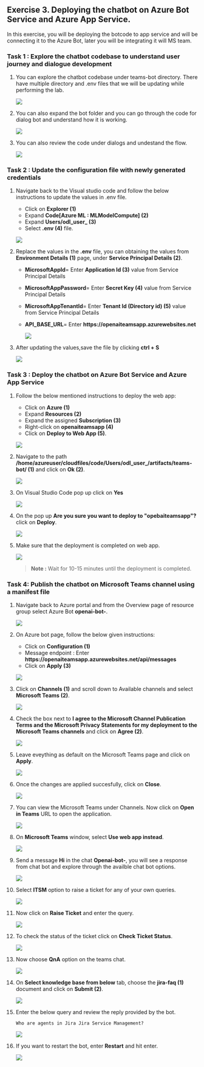 ## Exercise 3. Deploying the chatbot on Azure Bot Service and Azure App Service.

   In this exercise, you will be deploying the botcode to app service and will be connecting it to the Azure Bot, later you will be integrating it will MS team.
    
### Task 1 : Explore the chatbot codebase to understand user journey and dialogue development

1. You can explore the chatbot codebase under teams-bot directory. There have multiple directory and .env files that we will be updating while performing the lab.
 
    ![](Images/teasmsbotinfo.png)

1. You can also expand the bot folder and you can go through the code for dialog bot and understand how it is working.

    ![](Images/bots2.png)
    
1. You can also review the code under dialogs and undestand the flow.

    ![](Images/bots4.png)

### Task 2 : Update the configuration file with newly generated credentials


1. Navigate back to the Visual studio code and follow the below instructions to update the values in .env file.

    - Click on **Explorer (1)**
    - Expand **Code[Azure ML : MLModelCompute<inject key="DeploymentID" enableCopy="false"/>] (2)**
    - Expand **Users/odl_user_<inject key="DeploymentID" enableCopy="false"/> (3)**
    - Select **.env (4)** file.

    ![](Images/openenvv.png)
    
    
1. Replace the values in the **.env** file, you can obtaining the values from **Environment Details (1)** page, under **Service Principal Details (2)**. 

     - **MicrosoftAppId**= Enter **Application Id (3)** value from Service Principal Details
     - **MicrosoftAppPassword**= Enter **Secret Key (4)** value from Service Principal Details
     - **MicrosoftAppTenantId**= Enter **Tenant Id (Directory id) (5)** value from Service Principal Details
     - **API_BASE_URL**= Enter **https://openaiteamsapp<inject key="DeploymentID" enableCopy="false"/>.azurewebsites.net**

          ![](Images/sp-det.png)

1. After updating the values,save the file by clicking **ctrl + S**

     ![](Images/updtedvalues.png)    

### Task 3 : Deploy the chatbot on Azure Bot Service and Azure App Service


1. Follow the below mentioned instructions to deploy the web app:

    - Click on **Azure (1)**
    - Expand **Resources (2)**
    - Expand the assigned **Subscription (3)**
    - Right-click on **openaiteamsapp<inject key="DeploymentID" enableCopy="false"/> (4)**
    - Click on **Deploy to Web App (5)**.

    ![](Images/deployteamsapp.png)
   
1. Navigate to the path **/home/azureuser/cloudfiles/code/Users/odl_user_/artifacts/teams-bot/ (1)** and click on **Ok (2)**.   

    ![](Images/teamsbot.png)
    
3. On Visual Studio Code pop up click on **Yes**

    ![](Images/vscodeyess.png)
    
1. On the pop up **Are you sure you want to deploy to "opebaiteamsapp<inject key="DeploymentID" enableCopy="false"/>"?** click on **Deploy**.

    ![](Images/deploy.png)
    
1. Make sure that the deployment is completed on web app.

    ![](Images/deploymentcompleted.png)
       
    > **Note :** Wait for 10-15 minutes until the deployment is completed.
    
### Task 4: Publish the chatbot on Microsoft Teams channel using a manifest file

1. Navigate back to Azure portal and from the Overview page of resource group select Azure Bot **openai-bot-<inject key="DeploymentID" enableCopy="false"/>**.

    ![](Images/openaibot.png)
    
1. On Azure bot page, follow the below given instructions:

    - Click on  **Configuration (1)**
    - Message endpoint : Enter **https://openaiteamsapp<inject key="DeploymentID" enableCopy="false"/>.azurewebsites.net/api/messages**
    - Click on **Apply (3)**

    ![](Images/messageendpoint.png)

1. Click on **Channels (1)** and scroll down to Available channels and select **Microsoft Teams (2)**.

    ![](Images/msteams.png)
    
1. Check the box next to **I agree to the Microsoft Channel Publication Terms and the Microsoft Privacy Statements for my deployment to the Microsoft Teams channels** and click on  **Agree (2)**.

    ![](Images/termsofservice1.png)
    
1. Leave eveything as default on the Microsoft Teams page and click on **Apply**.

    ![](Images/apply.png)
    
1. Once the changes are applied succesfully, click on **Close**.

    ![](Images/close1.png)
    
1. You can view the Microsoft Teams under Channels. Now click on **Open in Teams** URL to open the application.

    ![](Images/openinteams.png)
    
1. On **Microsoft Teams** window, select **Use web app instead**.

    ![](Images/usewebapp.png)
    
1. Send a message **Hi** in the chat **Openai-bot-<inject key="DeploymentID" enableCopy="false"/>**, you will see a response from chat bot and explore through the availble chat bot options.

    ![](Images/chatbot.png)

1. Select **ITSM** option to raise a ticket for any of your own queries.

   ![](Images/itsm.png)
    
1. Now click on **Raise Ticket** and enter the query.

    ![](Images/ticket.png)
  
1. To check the status of the ticket click on **Check Ticket Status**.

    ![](Images/ticket2.png)

1. Now choose **QnA** option on the teams chat.

    ![](Images/qna.png)
    
1. On **Select knowledge base from below** tab, choose the **jira-faq (1)** document and click on **Submit (2)**.

    ![](Images/jira.png)
    
1. Enter the below query and review the reply provided by the bot.

    ```
    Who are agents in Jira Jira Service Management?
    ```
    
    ![](Images/jira1.png)
    
1. If you want to restart the bot, enter **Restart** and hit enter.

    ![](Images/restart1.png)
